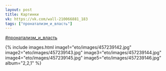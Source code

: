 ```yaml
---
layout: post
title: Картинки
vk: https://vk.com/wall-210066881_183
tags: ["пронатализм_и_власть"]
---
```

[#пронатализм_и_власть](poisk.html#пронатализм_и_власть)

{% include images.html image1="eto/images/457239142.jpg" image2="eto/images/457239143.jpg" image3="eto/images/457239144.jpg" image4="eto/images/457239145.jpg" image5="eto/images/457239146.jpg" album="2,2,1" %}
